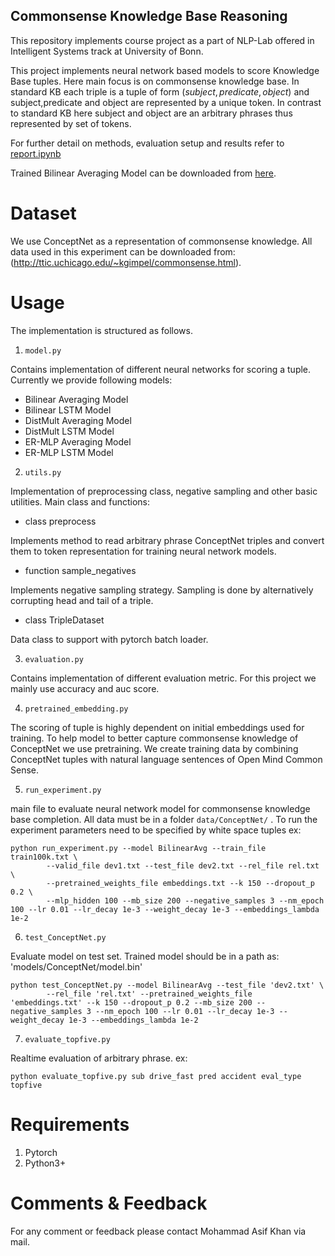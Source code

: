 ## Commonsense Knowledge Base Reasoning

This repository implements course project as a part of NLP-Lab offered in Intelligent Systems track at University of Bonn.

This project implements neural network based models to score Knowledge Base tuples.
Here main focus is on commonsense knowledge base. In standard KB each triple is a tuple of form $(subject,predicate,object)$ and subject,predicate and object are represented by a unique token. In contrast to standard KB here subject and object are an arbitrary phrases thus represented by set of tokens.

For further detail on methods, evaluation setup and results refer to 
[report.ipynb](https://github.com/MdAsifKhan/NLP-Project/report.ipynb)

Trained Bilinear Averaging Model can be downloaded from [here](https://drive.google.com/file/d/1xbj9iD-Gw_8Y3j15ImwsEHkh_zT6JvAN/view?usp=sharing).
# Dataset
We use ConceptNet as a representation of commonsense knowledge. All data used in this experiment can be downloaded from: (http://ttic.uchicago.edu/~kgimpel/commonsense.html).


# Usage
The implementation is structured as follows.

1. ```model.py ```

Contains implementation of different neural networks for scoring a tuple. Currently we provide following models:
* Bilinear Averaging Model
* Bilinear LSTM Model
* DistMult Averaging Model
* DistMult LSTM Model
* ER-MLP Averaging Model
* ER-MLP LSTM Model

2. ```utils.py```

Implementation of preprocessing class, negative sampling and other basic utilities.
Main class and functions:
* class preprocess

Implements method to read arbitrary phrase ConceptNet triples and convert them to token representation for training neural network models. 

* function sample_negatives

Implements negative sampling strategy. Sampling is done by alternatively corrupting head and tail of a triple.

* class TripleDataset

Data class to support with pytorch batch loader.

3. ```evaluation.py```

Contains implementation of different evaluation metric. For this project we mainly use accuracy and auc score.


4. ```pretrained_embedding.py```

The scoring of tuple is highly dependent on initial embeddings used for training. To help model to better capture commonsense knowledge of ConceptNet we use pretraining. We create training data by combining ConceptNet tuples with natural language sentences of Open Mind Common Sense. 

5. ```run_experiment.py```

main file to evaluate neural network model for commonsense knowledge base completion. All data must be in a folder ```data/ConceptNet/``` . To run the experiment parameters need to be specified by white space tuples ex:
```
python run_experiment.py --model BilinearAvg --train_file train100k.txt \
		--valid_file dev1.txt --test_file dev2.txt --rel_file rel.txt \
		--pretrained_weights_file embeddings.txt --k 150 --dropout_p 0.2 \
		--mlp_hidden 100 --mb_size 200 --negative_samples 3 --nm_epoch 100 --lr 0.01 --lr_decay 1e-3 --weight_decay 1e-3 --embeddings_lambda 1e-2 
```

6. ```test_ConceptNet.py```

Evaluate model on test set. Trained model should be in a path as: 'models/ConceptNet/model.bin'
```
python test_ConceptNet.py --model BilinearAvg --test_file 'dev2.txt' \
		--rel_file 'rel.txt' --pretrained_weights_file 'embeddings.txt' --k 150 --dropout_p 0.2 --mb_size 200 --negative_samples 3 --nm_epoch 100 --lr 0.01 --lr_decay 1e-3 --weight_decay 1e-3 --embeddings_lambda 1e-2 
```

7. ```evaluate_topfive.py```

Realtime evaluation of arbitrary phrase. ex:

```
python evaluate_topfive.py sub drive_fast pred accident eval_type topfive
```



# Requirements
1. Pytorch
2. Python3+

# Comments & Feedback
For any comment or feedback please contact Mohammad Asif Khan via mail.
